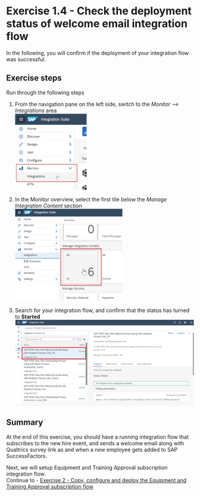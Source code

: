 # Exercise 1.4 - Check the deployment status of welcome email integration flow

In the following, you will confirm if the deployment of your integration flow was successful.

## Exercise steps

Run through the following steps
1. From the navigation pane on the left side, switch to the *Monitor --> Integrations* area
<br><img src="/exercises/ex1/images/01-0015.png" width=40% height=40%>

2. In the Monitor overview, select the first tile below the *Manage Integration Content* section
<br><img src="/exercises/ex1/images/01-0016.png" width=60% height=60%>

3. Search for your integration flow, and confirm that the status has turned to **Started**
<br>![Design menu](/exercises/ex1/images/01-0017.png)

## Summary

At the end of this exercise, you should have a running integration flow that subscribes to the new hire event, and sends a welcome email along with Qualtrics survey link as and when a new employee gets added to SAP SuccessFactors.

Next, we will setup Equipment and Training Approval subscription integration flow. 
<br>Continue to - [Exercise 2 - Copy, configure and deploy the Equipment and Training Approval subscription flow](/exercises/ex2/README.md)
